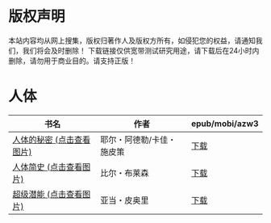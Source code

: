 # 版权声明

本站内容均从网上搜集，版权归著作人及版权方所有，如侵犯您的权益，请通知我们，我们将会及时删除！ 下载链接仅供宽带测试研究用途，请下载后在24小时内删除，请勿用于商业目的。请支持正版！

# 人体

| 书名 | 作者 | epub/mobi/azw3 |
| --- | --- | --- |
| [人体的秘密 (点击查看图片)](https://www.dushupai.com/attachment/2024/06/10/1d8726975e5d4fdb.jpg) | 耶尔・阿德勒/卡佳・施皮策 | [下载](https://url89.ctfile.com/f/31084289-1357003708-5ef7a9?p=8866) |
| [人体简史 (点击查看图片)](https://www.dushupai.com/attachment/2024/06/10/08650f882f7d94c9.jpg) | 比尔・布莱森 | [下载](https://url89.ctfile.com/f/31084289-1356995005-0355b3?p=8866) |
| [超级潜能 (点击查看图片)](https://www.dushupai.com/attachment/2024/06/08/7bde1b57acc1cb70.jpg) | 亚当・皮奥里 | [下载](https://url89.ctfile.com/f/31084289-1357046656-e8fc4a?p=8866) |
